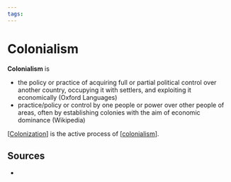 ```yaml
---
tags:
---
```


# Colonialism

**Colonialism** is

- the policy or practice of acquiring full or partial political control over another country, occupying it with settlers, and exploiting it economically (Oxford Languages)
- practice/policy or control by one people or power over other people of areas, often by establishing colonies with the aim of economic dominance (Wikipedia)

[[Colonization]] is the active process of [[colonialism]].

## Sources

-

[//begin]: # "Autogenerated link references for markdown compatibility"
[Colonization]: colonization "Colonization"
[colonialism]: colonialism "Colonialism"
[//end]: # "Autogenerated link references"
